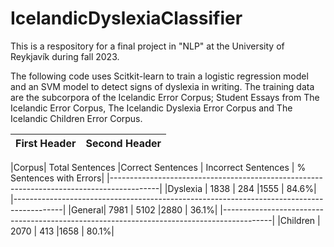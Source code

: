 # IcelandicDyslexiaClassifier
This is a respository for a final project in "NLP" at the University of Reykjavík during fall 2023.

The following code uses Scitkit-learn to train a logistic regression model and an SVM model to detect signs of dyslexia in writing. The training data are the subcorpora of the Icelandic Error Corpus; Student Essays from The Icelandic Error Corpus, The Icelandic Dyslexia Error Corpus and The Icelandic Children Error Corpus.

| First Header  | Second Header |
| ------------- | ------------- |

|Corpus| Total Sentences |Correct Sentences | Incorrect Sentences | % Sentences with Errors|
|------------------------------------------------------------------------------------------|
|Dyslexia | 1838 | 284 |1555 | 84.6%|
|------------------------------------------------------------------------------------------|
|General| 7981 | 5102 |2880 | 36.1%|
|------------------------------------------------------------------------------------------|
|Children | 2070 | 413 |1658 | 80.1%|
